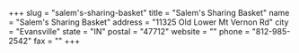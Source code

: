 +++
slug = "salem's-sharing-basket"
title = "Salem's Sharing Basket"
name = "Salem's Sharing Basket"
address = "11325 Old Lower Mt Vernon Rd"
city = "Evansville"
state = "IN"
postal = "47712"
website = ""
phone = "812-985-2542"
fax = ""
+++
